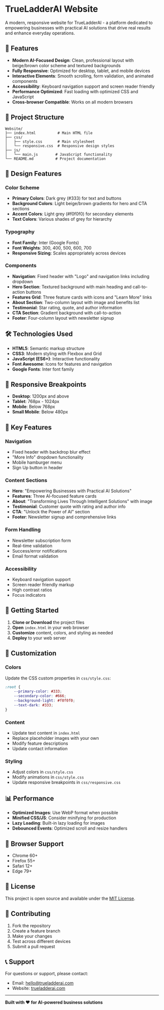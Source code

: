 # TrueLadderAI Website

A modern, responsive website for TrueLadderAI - a platform dedicated to empowering businesses with practical AI solutions that drive real results and enhance everyday operations.

## 🚀 Features

- **Modern AI-Focused Design**: Clean, professional layout with beige/brown color scheme and textured backgrounds
- **Fully Responsive**: Optimized for desktop, tablet, and mobile devices
- **Interactive Elements**: Smooth scrolling, form validation, and animated components
- **Accessibility**: Keyboard navigation support and screen reader friendly
- **Performance Optimized**: Fast loading with optimized CSS and JavaScript
- **Cross-browser Compatible**: Works on all modern browsers

## 📁 Project Structure

```
Website/
├── index.html          # Main HTML file
├── css/
│   ├── style.css       # Main stylesheet
│   └── responsive.css  # Responsive design styles
├── js/
│   └── main.js        # JavaScript functionality
└── README.md          # Project documentation
```

## 🎨 Design Features

### Color Scheme
- **Primary Colors**: Dark grey (#333) for text and buttons
- **Background Colors**: Light beige/brown gradients for hero and CTA sections
- **Accent Colors**: Light grey (#f0f0f0) for secondary elements
- **Text Colors**: Various shades of grey for hierarchy

### Typography
- **Font Family**: Inter (Google Fonts)
- **Font Weights**: 300, 400, 500, 600, 700
- **Responsive Sizing**: Scales appropriately across devices

### Components
- **Navigation**: Fixed header with "Logo" and navigation links including dropdown
- **Hero Section**: Textured background with main heading and call-to-action buttons
- **Features Grid**: Three feature cards with icons and "Learn More" links
- **About Section**: Two-column layout with image and benefits list
- **Testimonial**: Star rating, quote, and author information
- **CTA Section**: Gradient background with call-to-action
- **Footer**: Four-column layout with newsletter signup

## 🛠️ Technologies Used

- **HTML5**: Semantic markup structure
- **CSS3**: Modern styling with Flexbox and Grid
- **JavaScript (ES6+)**: Interactive functionality
- **Font Awesome**: Icons for features and navigation
- **Google Fonts**: Inter font family

## 📱 Responsive Breakpoints

- **Desktop**: 1200px and above
- **Tablet**: 768px - 1024px
- **Mobile**: Below 768px
- **Small Mobile**: Below 480px

## 🎯 Key Features

### Navigation
- Fixed header with backdrop blur effect
- "More Info" dropdown functionality
- Mobile hamburger menu
- Sign Up button in header

### Content Sections
- **Hero**: "Empowering Businesses with Practical AI Solutions"
- **Features**: Three AI-focused feature cards
- **About**: "Transforming Lives Through Intelligent Solutions" with image
- **Testimonial**: Customer quote with rating and author info
- **CTA**: "Unlock the Power of AI" section
- **Footer**: Newsletter signup and comprehensive links

### Form Handling
- Newsletter subscription form
- Real-time validation
- Success/error notifications
- Email format validation

### Accessibility
- Keyboard navigation support
- Screen reader friendly markup
- High contrast ratios
- Focus indicators

## 🚀 Getting Started

1. **Clone or Download** the project files
2. **Open** `index.html` in your web browser
3. **Customize** content, colors, and styling as needed
4. **Deploy** to your web server

## 🎨 Customization

### Colors
Update the CSS custom properties in `css/style.css`:
```css
:root {
    --primary-color: #333;
    --secondary-color: #666;
    --background-light: #f0f0f0;
    --text-dark: #333;
}
```

### Content
- Update text content in `index.html`
- Replace placeholder images with your own
- Modify feature descriptions
- Update contact information

### Styling
- Adjust colors in `css/style.css`
- Modify animations in `css/style.css`
- Update responsive breakpoints in `css/responsive.css`

## 📊 Performance

- **Optimized Images**: Use WebP format when possible
- **Minified CSS/JS**: Consider minifying for production
- **Lazy Loading**: Built-in lazy loading for images
- **Debounced Events**: Optimized scroll and resize handlers

## 🔧 Browser Support

- Chrome 60+
- Firefox 55+
- Safari 12+
- Edge 79+

## 📝 License

This project is open source and available under the [MIT License](LICENSE).

## 🤝 Contributing

1. Fork the repository
2. Create a feature branch
3. Make your changes
4. Test across different devices
5. Submit a pull request

## 📞 Support

For questions or support, please contact:
- Email: hello@trueladderai.com
- Website: [trueladderai.com](https://trueladderai.com)

---

**Built with ❤️ for AI-powered business solutions** 